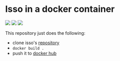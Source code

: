 # Isso in a docker container


![](https://github.com/eyenx/docker-isso/workflows/build%20image/badge.svg)
[![](https://images.microbadger.com/badges/image/eyenx/isso.svg)](https://microbadger.com/images/eyenx/isso "Get your own image badge on microbadger.com") [![](https://images.microbadger.com/badges/version/eyenx/isso.svg)](https://microbadger.com/images/eyenx/isso "Get your own version badge on microbadger.com")

This repository just does the following:

* clone isso's [repository](https://github.com/posativ/isso/)
* `docker build .`
* push it to [docker hub](https://hub.docker.com/r/eyenx/isso)

